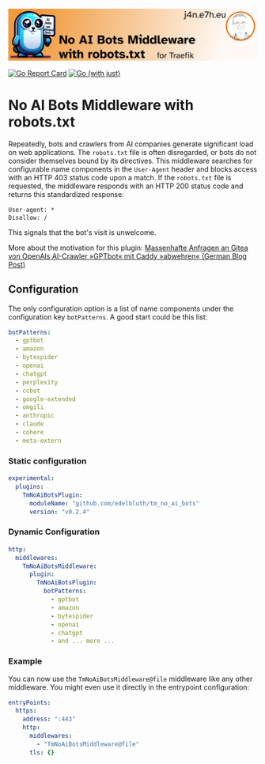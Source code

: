 ![No AI Bots Middleware with robots.txt for Traefik](./.assets/banner.png)

[![Go Report Card](https://goreportcard.com/badge/github.com/edelbluth/tm_no_ai_bots)](https://goreportcard.com/report/github.com/edelbluth/tm_no_ai_bots)
[![Go (with just)](https://github.com/edelbluth/tm_no_ai_bots/actions/workflows/go.yml/badge.svg?branch=main)](https://github.com/edelbluth/tm_no_ai_bots/actions/workflows/go.yml)

# No AI Bots Middleware with robots.txt

Repeatedly, bots and crawlers from AI companies generate significant load on web
applications. The `robots.txt` file is often disregarded, or bots do not consider
themselves bound by its directives. This middleware searches for configurable name
components in the `User-Agent` header and blocks access with an HTTP 403 status
code upon a match. If the `robots.txt` file is requested, the middleware responds
with an HTTP 200 status code and returns this standardized response:

```text  
User-agent: *  
Disallow: /  
```

This signals that the bot's visit is unwelcome.

More about the motivation for this plugin:
[Massenhafte Anfragen an Gitea von OpenAIs AI-Crawler »GPTbot« mit Caddy »abwehren« (German Blog Post)](https://j4n.e7h.eu/articles/2025-01-19-openai_chatgpt_gitea_vielzahl_requests)

## Configuration

The only configuration option is a list of name components under the configuration
key `botPatterns`. A good start could be this list:

```yaml
botPatterns:
  - gptbot
  - amazon
  - bytespider
  - openai
  - chatgpt
  - perplexity
  - ccbot
  - google-extended
  - omgili
  - anthropic
  - claude
  - cohere
  - meta-extern
```

### Static configuration

```yaml
experimental:
  plugins:
    TmNoAiBotsPlugin:
      moduleName: "github.com/edelbluth/tm_no_ai_bots"
      version: "v0.2.4"
```

### Dynamic Configuration

```yaml
http:
  middlewares:
    TmNoAiBotsMiddleware:
      plugin:
        TmNoAiBotsPlugin:
          botPatterns:
            - gptbot
            - amazon
            - bytespider
            - openai
            - chatgpt
            - and ... more ...
```

### Example

You can now use the `TmNoAiBotsMiddleware@file` middleware like any other
middleware. You might even use it directly in the entrypoint configuration:

```yaml
entryPoints:
  https:
    address: ":443"
    http:
      middlewares:
        - "TmNoAiBotsMiddleware@file"
      tls: {}
```
